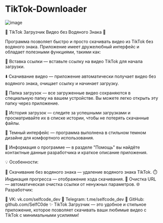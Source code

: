 # TikTok-Downloader

![image](https://github.com/user-attachments/assets/91bbb5b1-972a-457f-83af-073deef4689b)


🌟 TikTok Загрузчик Видео без Водяного Знака 🌟

Программа позволяет быстро и просто скачивать видео из TikTok без водяного знака. Приложение имеет дружелюбный интерфейс и обладает полезными функциями, такими как:

🔗 Вставка ссылки — вставьте ссылку на видео TikTok для начала загрузки.

⬇️ Скачивание видео — приложение автоматически получает видео без водяного знака, очищает ссылку и начинает загрузку.

📂 Папка загрузок — все загруженные видео сохраняются в специальную папку на вашем устройстве. Вы можете легко открыть эту папку через приложение.

📜 История загрузок — следите за успешными загрузками и просматривайте их в списке истории, чтобы не потерять скачанные файлы.

🎨 Темный интерфейс — программа выполнена в стильном темном дизайне для комфортного использования.

💬 Информация о программе — в разделе "Помощь" вы найдёте контактные данные разработчика и краткое описание приложения.

💡 Особенности:

🚫 Скачивание без водяного знака — удаление водяного знака TikTok.
⏱️ Индикация прогресса — отображение хода скачивания.
📝 Очистка URL — автоматическая очистка ссылки от ненужных параметров.
🌐 Разработчик:

📌 VK: vk.com/selfcode_dev
📌 Telegram: t.me/selfcode_dev
📌 GitHub: github.com/SelfC0de
✨ TikTok Загрузчик — это удобное и стильное приложение, которое позволяет скачивать ваши любимые видео с TikTok с минимальными усилиями!

